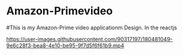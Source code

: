 # Amazon-Primevideo

#This is my Amazon-Prime video applicationm Design. In the reactjs


https://user-images.githubusercontent.com/90317197/180481049-9e6c28f3-bea8-4e10-be95-9f7d5f6f61b9.mp4


